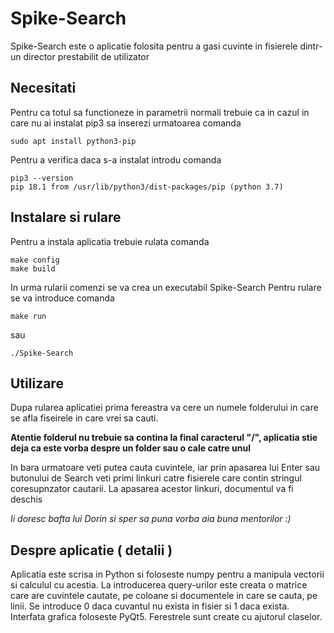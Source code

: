 # Spike-Search
Spike-Search este o aplicatie folosita pentru a gasi cuvinte in 
fisierele dintr-un director prestabilit de utilizator

## Necesitati
Pentru ca totul sa functioneze in parametrii normali trebuie ca
in cazul in care nu ai instalat pip3 sa inserezi urmatoarea comanda
```
sudo apt install python3-pip
```
Pentru a verifica daca s-a instalat introdu comanda
```
pip3 --version
pip 18.1 from /usr/lib/python3/dist-packages/pip (python 3.7)
```

## Instalare si rulare
Pentru a instala aplicatia trebuie rulata comanda 
```
make config
make build
```
In urma rularii comenzi se va crea un executabil Spike-Search
Pentru rulare se va introduce comanda  
```
make run 
```
sau
```
./Spike-Search
```
## Utilizare 
Dupa rularea aplicatiei prima fereastra va cere un numele folderului 
in care se afla fiseirele in care vrei sa cauti.

**Atentie folderul nu trebuie sa contina la final caracterul "/", 
aplicatia stie deja ca este vorba despre un folder sau o cale catre 
unul**

In bara urmatoare veti putea cauta cuvintele, iar prin apasarea lui
Enter sau butonului de Search veti primi linkuri catre fisierele care
contin stringul coresupnzator cautarii. La apasarea acestor linkuri, 
documentul va fi deschis

_Ii doresc bafta lui Dorin si sper sa puna vorba aia buna mentorilor :)_



## Despre aplicatie ( detalii )
Aplicatia este scrisa in Python si foloseste numpy pentru a manipula
vectorii si calculul cu acestia. 
La introducerea query-urilor este creata o matrice care are cuvintele 
cautate, pe coloane si documentele in care se cauta, pe linii. Se 
introduce 0 daca cuvantul nu exista in fisier si 1 daca exista.
Interfata grafica foloseste PyQt5. Ferestrele sunt create cu ajutorul
claselor.
